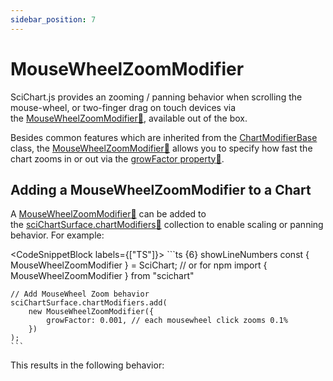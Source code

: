```yaml
---
sidebar_position: 7
---
```


# MouseWheelZoomModifier

SciChart.js provides an zooming / panning behavior when scrolling the mouse-wheel, or two-finger drag on touch devices via the [MouseWheelZoomModifier:blue_book:](https://www.scichart.com/documentation/js/current/typedoc/classes/mousewheelzoommodifier.html), available out of the box.

Besides common features which are inherited from the [ChartModifierBase](/docs/2d-charts/chart-modifier-api/common-features) class, the [MouseWheelZoomModifier:blue_book:](https://www.scichart.com/documentation/js/current/typedoc/classes/mousewheelzoommodifier.html) allows you to specify how fast the chart zooms in or out via the [growFactor property:blue_book:](https://www.scichart.com/documentation/js/current/typedoc/classes/mousewheelzoommodifier.html#growfactor).

Adding a MouseWheelZoomModifier to a Chart
------------------------------------------

A [MouseWheelZoomModifier:blue_book:](https://www.scichart.com/documentation/js/current/typedoc/classes/mousewheelzoommodifier.html) can be added to the [sciChartSurface.chartModifiers:blue_book:](https://www.scichart.com/documentation/js/current/typedoc/classes/scichartsurface.html#chartmodifiers) collection to enable scaling or panning behavior. For example:

<CodeSnippetBlock labels={["TS"]}>
    ```ts {6} showLineNumbers
    const { MouseWheelZoomModifier } = SciChart;
    // or for npm import { MouseWheelZoomModifier } from "scichart"

    // Add MouseWheel Zoom behavior
    sciChartSurface.chartModifiers.add(
        new MouseWheelZoomModifier({
            growFactor: 0.001, // each mousewheel click zooms 0.1%
        })
    );
    ```
</CodeSnippetBlock>


This results in the following behavior:

<CenteredImageWrapper
    src="/images/ChartModifiers_MouseWheelZoomModifier.gif"
/>